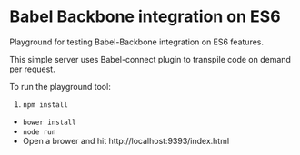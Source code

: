 # Babel Backbone integration on ES6

Playground for testing Babel-Backbone integration on ES6 features.

This simple server uses Babel-connect plugin to transpile code on demand per request.

To run the playground tool:

1. ```npm install```
* ```bower install```
* ```node run```
* Open a brower and hit http://localhost:9393/index.html
